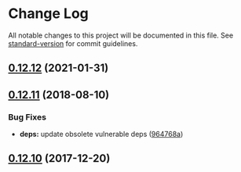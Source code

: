 # Change Log

All notable changes to this project will be documented in this file. See [standard-version](https://github.com/conventional-changelog/standard-version) for commit guidelines.

<a name="0.12.12"></a>
## [0.12.12](https://github.com/jimzhan/dekoa/compare/v0.12.11...v0.12.12) (2021-01-31)



<a name="0.12.11"></a>
## [0.12.11](https://github.com/jimzhan/dekoa/compare/v0.12.10...v0.12.11) (2018-08-10)


### Bug Fixes

* **deps:** update obsolete vulnerable deps ([964768a](https://github.com/jimzhan/dekoa/commit/964768a))



<a name="0.12.10"></a>
## [0.12.10](https://github.com/jimzhan/dekoa/compare/v0.12.9...v0.12.10) (2017-12-20)
